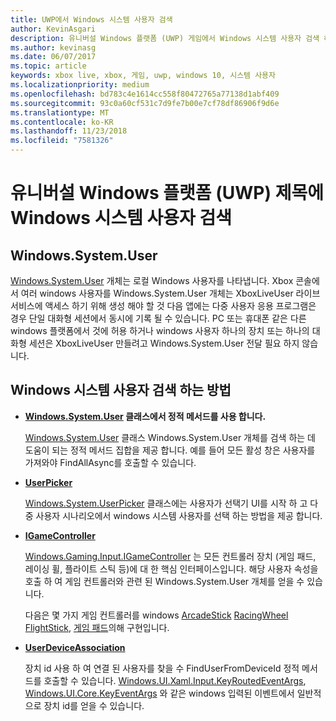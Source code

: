 ```yaml
---
title: UWP에서 Windows 시스템 사용자 검색
author: KevinAsgari
description: 유니버설 Windows 플랫폼 (UWP) 게임에서 Windows 시스템 사용자 검색 하는 방법을 알아봅니다.
ms.author: kevinasg
ms.date: 06/07/2017
ms.topic: article
keywords: xbox live, xbox, 게임, uwp, windows 10, 시스템 사용자
ms.localizationpriority: medium
ms.openlocfilehash: bd783c4e1614cc558f80472765a77138d1abf409
ms.sourcegitcommit: 93c0a60cf531c7d9fe7b00e7cf78df86906f9d6e
ms.translationtype: MT
ms.contentlocale: ko-KR
ms.lasthandoff: 11/23/2018
ms.locfileid: "7581326"
---
```

# <a name="retrieving-the-windows-system-user-in-a-universal-windows-platform-uwp-title"></a>유니버설 Windows 플랫폼 (UWP) 제목에 Windows 시스템 사용자 검색

## <a name="windowssystemuser"></a>Windows.System.User

[Windows.System.User](https://docs.microsoft.com/en-us/uwp/api/windows.system.user) 개체는 로컬 Windows 사용자를 나타냅니다. Xbox 콘솔에서 여러 windows 사용자를 Windows.System.User 개체는 XboxLiveUser 라이브 서비스에 액세스 하기 위해 생성 해야 할 것 다음 앱에는 다중 사용자 응용 프로그램은 경우 단일 대화형 세션에서 동시에 기록 될 수 있습니다. PC 또는 휴대폰 같은 다른 windows 플랫폼에서 것에 허용 하거나 windows 사용자 하나의 장치 또는 하나의 대화형 세션은 XboxLiveUser 만들려고 Windows.System.User 전달 필요 하지 않습니다.

## <a name="ways-to-retrieve-windows-system-user"></a>Windows 시스템 사용자 검색 하는 방법

* **[Windows.System.User](https://docs.microsoft.com/en-us/uwp/api/windows.system.user) 클래스에서 정적 메서드를 사용 합니다.**

  [Windows.System.User](https://docs.microsoft.com/en-us/uwp/api/windows.system.user) 클래스 Windows.System.User 개체를 검색 하는 데 도움이 되는 정적 메서드 집합을 제공 합니다. 예를 들어 모든 활성 창은 사용자를 가져와야 FindAllAsync를 호출할 수 있습니다.

* **[UserPicker](https://docs.microsoft.com/en-us/uwp/api/windows.system.userpicker)**

  [Windows.System.UserPicker](https://docs.microsoft.com/en-us/uwp/api/windows.system.userpicker) 클래스에는 사용자가 선택기 UI를 시작 하 고 다중 사용자 시나리오에서 windows 시스템 사용자를 선택 하는 방법을 제공 합니다.

* **[IGameController](https://docs.microsoft.com/en-us/uwp/api/windows.gaming.input.igamecontroller)**

  [Windows.Gaming.Input.IGameController](https://docs.microsoft.com/en-us/uwp/api/windows.gaming.input.igamecontroller) 는 모든 컨트롤러 장치 (게임 패드, 레이싱 휠, 플라이트 스틱 등)에 대 한 핵심 인터페이스입니다. 해당 사용자 속성을 호출 하 여 게임 컨트롤러와 관련 된 Windows.System.User 개체를 얻을 수 있습니다.  

  다음은 몇 가지 게임 컨트롤러를 windows [ArcadeStick](https://docs.microsoft.com/en-us/uwp/api/windows.gaming.input.arcadestick) [RacingWheel](https://docs.microsoft.com/en-us/uwp/api/windows.gaming.input.racingwheel) [FlightStick](https://docs.microsoft.com/en-us/uwp/api/windows.gaming.input.flightstick), [게임 패드](https://docs.microsoft.com/en-us/uwp/api/windows.gaming.input.gamepad)의해 구현입니다.

* **[UserDeviceAssociation](https://docs.microsoft.com/en-us/uwp/api/windows.system.userdeviceassociation)**

  장치 id 사용 하 여 연결 된 사용자를 찾을 수 FindUserFromDeviceId 정적 메서드를 호출할 수 있습니다. [Windows.UI.Xaml.Input.KeyRoutedEventArgs](https://docs.microsoft.com/en-us/uwp/api/Windows.UI.Xaml.Input.KeyRoutedEventArgs), [Windows.UI.Core.KeyEventArgs](https://docs.microsoft.com/en-us/uwp/api/windows.ui.core.keyeventargs) 와 같은 windows 입력된 이벤트에서 일반적으로 장치 id를 얻을 수 있습니다.
